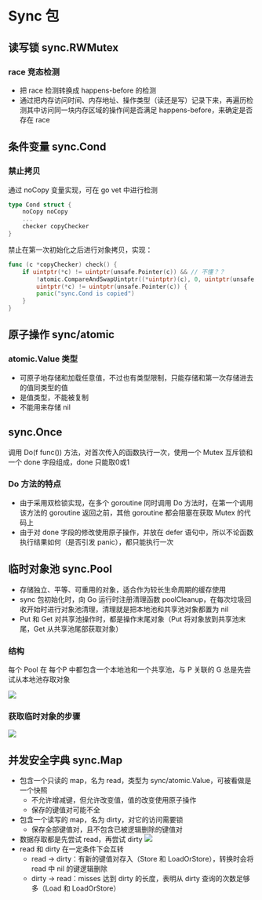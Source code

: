 # Sync 包
## 读写锁 sync.RWMutex
### race 竞态检测
- 把 race 检测转换成 happens-before 的检测
- 通过把内存访问时间、内存地址、操作类型（读还是写）记录下来，再遍历检测其中访问同一块内存区域的操作间是否满足 happens-before，来确定是否存在 race

## 条件变量 sync.Cond
### 禁止拷贝
通过 noCopy 变量实现，可在 go vet 中进行检测
```go
type Cond struct {
	noCopy noCopy
	...
	checker copyChecker
}
```
禁止在第一次初始化之后进行对象拷贝，实现：
```go
func (c *copyChecker) check() {
    if uintptr(*c) != uintptr(unsafe.Pointer(c)) && // 不懂？？
        !atomic.CompareAndSwapUintptr((*uintptr)(c), 0, uintptr(unsafe.Pointer(c))) && // 初始化时，*c == 0，所以第一次可以赋值成功
        uintptr(*c) != uintptr(unsafe.Pointer(c)) {
		panic("sync.Cond is copied")
	}
}
```

## 原子操作 sync/atomic
### atomic.Value 类型
- 可原子地存储和加载任意值，不过也有类型限制，只能存储和第一次存储进去的值同类型的值
- 是值类型，不能被复制
- 不能用来存储 nil

## sync.Once
调用 Do(f func()) 方法，对首次传入的函数执行一次，使用一个 Mutex 互斥锁和一个 done 字段组成，done 只能取0或1

### Do 方法的特点
- 由于采用双检锁实现，在多个 goroutine 同时调用 Do 方法时，在第一个调用该方法的 goroutine 返回之前，其他 goroutine 都会阻塞在获取 Mutex 的代码上
- 由于对 done 字段的修改使用原子操作，并放在 defer 语句中，所以不论函数执行结果如何（是否引发 panic），都只能执行一次

## 临时对象池 sync.Pool
- 存储独立、平等、可重用的对象，适合作为较长生命周期的缓存使用
- sync 包初始化时，向 Go 运行时注册清理函数 poolCleanup，在每次垃圾回收开始时进行对象池清理，清理就是把本地池和共享池对象都置为 nil
- Put 和 Get 对共享池操作时，都是操作末尾对象（Put 将对象放到共享池末尾，Get 从共享池尾部获取对象）

### 结构
每个 Pool 在 每个P 中都包含一个本地池和一个共享池，与 P 关联的 G 总是先尝试从本地池存取对象

![](https://zia-wiki.oss-cn-hangzhou.aliyuncs.com/19-3-24/51301775.jpg)

### 获取临时对象的步骤

![](https://zia-wiki.oss-cn-hangzhou.aliyuncs.com/19-3-24/87723265.jpg)

## 并发安全字典 sync.Map
- 包含一个只读的 map，名为 read，类型为 sync/atomic.Value，可被看做是一个快照
  - 不允许增减键，但允许改变值，值的改变使用原子操作
  - 保存的键值对可能不全
- 包含一个读写的 map，名为 dirty，对它的访问需要锁
  - 保存全部键值对，且不包含已被逻辑删除的键值对
- 数据存取都是先尝试 read，再尝试 dirty
![](https://zia-wiki.oss-cn-hangzhou.aliyuncs.com/19-3-26/16785228.jpg)
- read 和 dirty 在一定条件下会互转
  - read -> dirty：有新的键值对存入（Store 和 LoadOrStore），转换时会将 read 中 nil 的键逻辑删除
  - dirty -> read：misses 达到 dirty 的长度，表明从 dirty 查询的次数足够多（Load 和 LoadOrStore）
